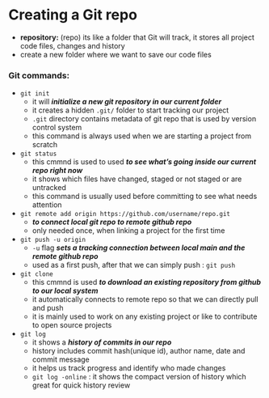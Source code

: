 # Creating a Git repo

- **repository:** (repo) its like a folder that Git will track, it stores all project code files, changes and history
- create a new folder where we want to save our code files

### Git commands:

- `git init`
    - it will ***initialize a new git repository in our current folder***
    - it creates a hidden `.git/` folder to start tracking our project
    - `.git` directory contains metadata of git repo that is used by version control system
    - this command is always used when we are starting a project from scratch
- `git status`
    - this cmmnd is used to used ***to see what’s going inside our current repo right now***
    - it shows which files have changed, staged or not staged or are untracked
    - this command is usually used before committing to see what needs attention
- `git remote add origin https://github.com/username/repo.git`
    - ***to connect local git repo to remote github repo***
    - only needed once, when linking a project for the first time
- `git push -u origin`
    - `-u` flag ***sets a tracking connection between local main and the remote github repo***
    - used as a first push, after that we can simply push : `git push`
- `git clone`
    - this cmmnd is used ***to download an existing repository from github to our local system***
    - it automatically connects to remote repo so that we can directly pull and push
    - it is mainly used to work on any existing project or like to contribute to open source projects
- `git log`
    - it shows a ***history of commits in our repo***
    - history includes commit hash(unique id), author name, date and commit message
    - it helps us track progress and identify who made changes
    - `git log -online` : it shows the compact version of history which great for quick history review
